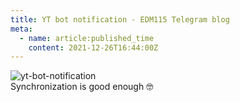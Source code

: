 ```yaml
---
title: YT bot notification - EDM115 Telegram blog
meta:
  - name: article:published_time
    content: 2021-12-26T16:44:00Z
---
```


![yt-bot-notification](/img/blog/2021/12-26-yt-bot-notification.webp)  
Synchronization is good enough :nerd_face:
